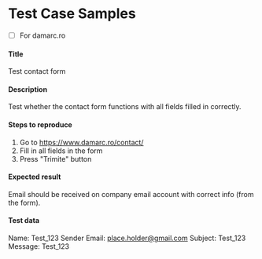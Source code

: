 # Test Case Samples

- [ ] For damarc.ro

#### Title
Test contact form

#### Description
Test whether the contact form functions with all fields filled in correctly.

#### Steps to reproduce
1. Go to https://www.damarc.ro/contact/
2. Fill in all fields in the form
3. Press "Trimite" button

#### Expected result
Email should be received on company email account with correct info (from the form).

#### Test data
Name: Test_123
Sender Email: place.holder@gmail.com
Subject: Test_123
Message: Test_123
